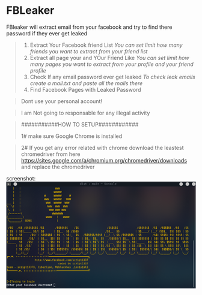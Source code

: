 # FBLeaker
FBleaker will extract email from your facebook and try to find there password if they ever get leaked

>1. Extract Your Facebook friend List
>*You can set limit how many friends you want to extract from your friend list*
>2. Extract all page your and YOur Friend Like
>*You can set limit how many pages you want to extract from your profile and your friend profile*
>3. Check If any email password ever get leaked
>*To check leak emails create a mail.txt and paste all the mails there*
>4. Find Facebook Pages with Leaked Password

>Dont use your personal account!

>I am Not going to responsable for any illegal activity

>###########HOW TO SETUP############
>
> 1# make sure Google Chrome is installed 


> 2# If you get any error related with chrome download the leastest chromedriver from here https://sites.google.com/a/chromium.org/chromedriver/downloads and replace the chromedriver

screenshot: 
![alt text](https://github.com/ScRiPt1337/FBLeaker/blob/master/root1x.png "screenshot")



